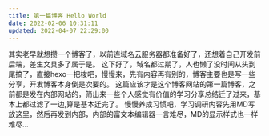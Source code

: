 ```yaml
---
title: 第一篇博客 Hello World
date: 2022-02-06 10:31:11
updated: 2022-04-07 22:29:00
---
```


其实老早就想攒一个博客了，以前连域名云服务器都准备好了，还想着自己开发前后端，差生文具多了属于是。
这下好了，域名都过期了，人也懒了没时间从头到尾搞了，直接hexo一把梭吧，慢慢来，先有内容再有别的，博客主要也是写一些分享，开发博客本身倒是次要的。
这篇应该才是这个博客网站的第一篇博客，之前都是发在内部网站的，筛出来一些个人感觉有价值的学习分享总结迁了过来，基本上都过滤了一边,算是基本迁完了。
慢慢养成习惯吧，学习调研内容先用MD写放这里，然后再发到内部，内部的富文本编辑器一言难尽，MD的显示样式也一样难尽...